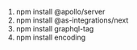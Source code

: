 1. npm install @apollo/server
2. npm install @as-integrations/next
3. npm install graphql-tag
4. npm install encoding
